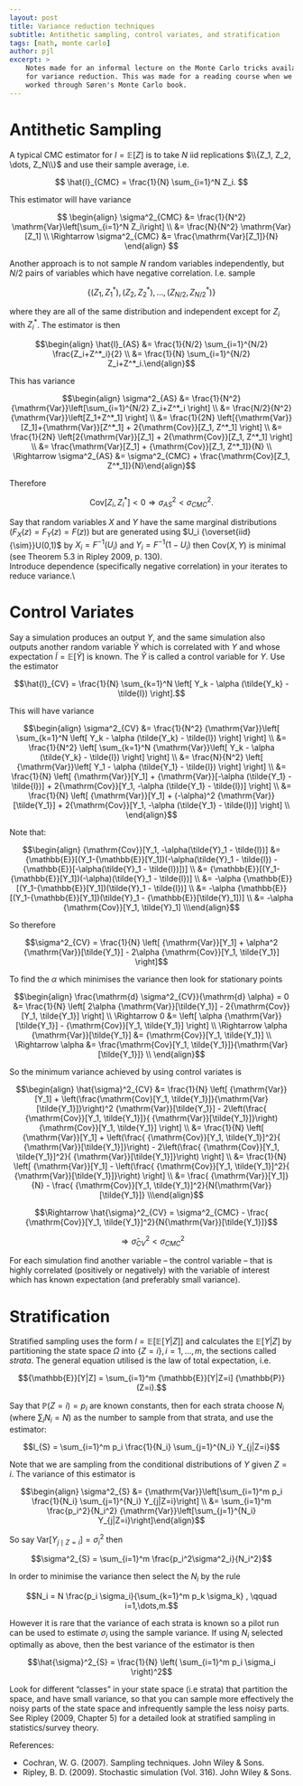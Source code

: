 ```yaml
---
layout: post
title: Variance reduction techniques
subtitle: Antithetic sampling, control variates, and stratification
tags: [math, monte carlo]
author: pjl
excerpt: >
    Notes made for an informal lecture on the Monte Carlo tricks available
    for variance reduction. This was made for a reading course when we
    worked through Søren's Monte Carlo book.
---
```



Antithetic Sampling
===================

A typical CMC estimator for $l = {\mathbb{E}}[Z]$ is to take $N$ iid
replications $\\{Z_1, Z_2, \dots, Z_N\\}$ and use their sample average,
i.e.

$$ \hat{l}_{CMC} = \frac{1}{N} \sum_{i=1}^N Z_i. $$

This estimator will have variance

$$
\begin{align}
\sigma^2_{CMC} &= \frac{1}{N^2} \mathrm{Var}\left[\sum_{i=1}^N Z_i\right] \\
&= \frac{N}{N^2} \mathrm{Var}[Z_1] \\
\Rightarrow \sigma^2_{CMC} &= \frac{\mathrm{Var}[Z_1]}{N}
\end{align}
$$


Another approach is to not sample $N$ random variables independently,
but $N/2$ pairs of variables which have negative correlation. I.e.
sample 

$$\{ (Z_1, Z^*_1), (Z_2, Z^*_2), \dots, (Z_{N/2}, Z^*_{N/2}) \}$$

where they are all of the same distribution and independent except for
$Z_i$ with $Z^*_i$. The estimator is then 

$$\begin{align}
    \hat{l}_{AS} &= \frac{1}{N/2} \sum_{i=1}^{N/2} \frac{Z_i+Z^*_i}{2} \\
        &= \frac{1}{N} \sum_{i=1}^{N/2} Z_i+Z^*_i.\end{align}$$ 

This has variance 

$$\begin{align}
\sigma^2_{AS} &= \frac{1}{N^2} {\mathrm{Var}}\left[\sum_{i=1}^{N/2} Z_i+Z^*_i \right] \\
    &= \frac{N/2}{N^2} {\mathrm{Var}}\left[Z_1+Z^*_1] \right]  \\
    &= \frac{1}{2N} \left[{\mathrm{Var}}[Z_1]+{\mathrm{Var}}[Z^*_1] + 2{\mathrm{Cov}}[Z_1, Z^*_1] \right]  \\
    &= \frac{1}{2N} \left[2{\mathrm{Var}}[Z_1] + 2{\mathrm{Cov}}[Z_1, Z^*_1] \right]  \\
    &= \frac{\mathrm{Var}[Z_1] + {\mathrm{Cov}}[Z_1, Z^*_1]}{N} \\
\Rightarrow \sigma^2_{AS} &= \sigma^2_{CMC} + \frac{\mathrm{Cov}[Z_1, Z^*_1]}{N}\end{align}$$ 

Therefore

$${\mathrm{Cov}}[Z_i, Z^*_i] < 0 \Rightarrow \sigma^2_{AS} < \sigma^2_{CMC}.$$

Say that random variables $X$ and $Y$ have the same marginal
distributions ($F_X(z) = F_Y(z) = F(z)$) but are generated using
$U_i {\overset{iid}{\sim}}U(0,1)$ by $X_i = F^{-1}(U_i)$ and
$Y_i = F^{-1}(1-U_i)$ then ${\mathrm{Cov}}(X,Y)$ is minimal (see Theorem
5.3 in Ripley 2009, p. 130).\
Introduce dependence (specifically negative correlation) in your
iterates to reduce variance.\

Control Variates
================

Say a simulation produces an output $Y$, and the same simulation also
outputs another random variable $\tilde{Y}$ which is correlated with $Y$
and whose expectation $\tilde{l} = {\mathbb{E}}[\tilde{Y}]$ is known.
The $\tilde{Y}$ is called a control variable for $Y$. Use the estimator

$$\hat{l}_{CV}  = \frac{1}{N} \sum_{k=1}^N \left[ Y_k - \alpha (\tilde{Y_k} - \tilde{l}) \right].$$

This will have variance 

$$\begin{align}
 \sigma^2_{CV} &= \frac{1}{N^2} {\mathrm{Var}}\left[ \sum_{k=1}^N \left[ Y_k - \alpha (\tilde{Y_k} - \tilde{l}) \right] \right] \\
 &= \frac{1}{N^2} \left[ \sum_{k=1}^N {\mathrm{Var}}\left[ Y_k - \alpha (\tilde{Y_k} - \tilde{l}) \right] \right] \\
  &= \frac{N}{N^2} \left[ {\mathrm{Var}}\left[ Y_1 - \alpha (\tilde{Y_1} - \tilde{l}) \right] \right] \\
  &= \frac{1}{N} \left[ {\mathrm{Var}}[Y_1] + {\mathrm{Var}}[-\alpha (\tilde{Y_1} - \tilde{l})] + 2{\mathrm{Cov}}[Y_1, -\alpha (\tilde{Y_1} - \tilde{l})] \right] \\
  &= \frac{1}{N} \left[ {\mathrm{Var}}[Y_1] + (-\alpha)^2 {\mathrm{Var}}[\tilde{Y_1}] + 2{\mathrm{Cov}}[Y_1, -\alpha (\tilde{Y_1} - \tilde{l})] \right] \\
 \end{align}$$

Note that: 

$$\begin{align}
    {\mathrm{Cov}}[Y_1, -\alpha(\tilde{Y}_1 - \tilde{l})] &= {\mathbb{E}}[(Y_1-{\mathbb{E}}[Y_1])(-\alpha(\tilde{Y}_1 - \tilde{l}) - {\mathbb{E}}[-\alpha(\tilde{Y}_1 - \tilde{l})])] \\
    &= {\mathbb{E}}[(Y_1-{\mathbb{E}}[Y_1])(-\alpha)(\tilde{Y}_1 - \tilde{l})] \\
    &= -\alpha {\mathbb{E}}[(Y_1-{\mathbb{E}}[Y_1])(\tilde{Y}_1 - \tilde{l})] \\
    &= -\alpha {\mathbb{E}}[(Y_1-{\mathbb{E}}[Y_1])(\tilde{Y}_1 - {\mathbb{E}}[\tilde{Y}_1])] \\
    &= -\alpha {\mathrm{Cov}}[Y_1, \tilde{Y}_1] \\\end{align}$$

So therefore

$$\sigma^2_{CV} = \frac{1}{N} \left[ {\mathrm{Var}}[Y_1] + \alpha^2 {\mathrm{Var}}[\tilde{Y_1}] - 2\alpha {\mathrm{Cov}}[Y_1, \tilde{Y_1}] \right]$$

To find the $\alpha$ which minimises the variance then look for
stationary points 

$$\begin{align}
 \frac{\mathrm{d} \sigma^2_{CV}}{\mathrm{d} \alpha} = 0 &= \frac{1}{N} \left[ 2\alpha {\mathrm{Var}}[\tilde{Y_1}] - 2{\mathrm{Cov}}[Y_1, \tilde{Y_1}] \right] \\
 \Rightarrow 0 &= \left[ \alpha {\mathrm{Var}}[\tilde{Y_1}] - {\mathrm{Cov}}[Y_1, \tilde{Y_1}] \right] \\
 \Rightarrow \alpha {\mathrm{Var}}[\tilde{Y_1}] &= {\mathrm{Cov}}[Y_1, \tilde{Y_1}] \\
 \Rightarrow \alpha  &= \frac{\mathrm{Cov}[Y_1, \tilde{Y_1}]}{\mathrm{Var}[\tilde{Y_1}]} \\
 \end{align}$$

So the minimum variance achieved by using control variates is

$$\begin{align}
    \hat{\sigma}^2_{CV} &= \frac{1}{N} \left[ {\mathrm{Var}}[Y_1] + \left(\frac{\mathrm{Cov}[Y_1, \tilde{Y_1}]}{\mathrm{Var}[\tilde{Y_1}]}\right)^2 {\mathrm{Var}}[\tilde{Y_1}] - 2\left(\frac{ {\mathrm{Cov}}[Y_1, \tilde{Y_1}]}{ {\mathrm{Var}}[\tilde{Y_1}]}\right) {\mathrm{Cov}}[Y_1, \tilde{Y_1}] \right] \\
    &= \frac{1}{N} \left[ {\mathrm{Var}}[Y_1] + \left(\frac{ {\mathrm{Cov}}[Y_1, \tilde{Y_1}]^2}{ {\mathrm{Var}}[\tilde{Y_1}]}\right) - 2\left(\frac{ {\mathrm{Cov}}[Y_1, \tilde{Y_1}]^2}{ {\mathrm{Var}}[\tilde{Y_1}]}\right) \right] \\
    &= \frac{1}{N} \left[ {\mathrm{Var}}[Y_1] - \left(\frac{ {\mathrm{Cov}}[Y_1, \tilde{Y_1}]^2}{ {\mathrm{Var}}[\tilde{Y_1}]}\right) \right] \\
    &= \frac{ {\mathrm{Var}}[Y_1]}{N} - \frac{ {\mathrm{Cov}}[Y_1, \tilde{Y_1}]^2}{N{\mathrm{Var}}[\tilde{Y_1}]} \\\end{align}$$

$$\Rightarrow \hat{\sigma}^2_{CV} = \sigma^2_{CMC} - \frac{ {\mathrm{Cov}}[Y_1, \tilde{Y_1}]^2}{N{\mathrm{Var}}[\tilde{Y_1}]}$$

$$\Rightarrow \hat{\sigma}^2_{CV} < \sigma^2_{CMC}$$

For each simulation find another variable – the control variable – that
is highly correlated (positively or negatively) with the variable of
interest which has known expectation (and preferably small variance).

Stratification
==============

Stratified sampling uses the form $l = {\mathbb{E}}[{\mathbb{E}}[Y|Z]]$
and calculates the ${\mathbb{E}}[Y|Z]$ by partitioning the state space
$\Omega$ into $\{Z=i\}, i=1, \dots, m$, the sections called *strata*.
The general equation utilised is the law of total expectation, i.e.

$${\mathbb{E}}[Y|Z] = \sum_{i=1}^m {\mathbb{E}}[Y|Z=i] {\mathbb{P}}(Z=i).$$

Say that ${\mathbb{P}}(Z=i)=p_i$ are known constants, then for each
strata choose $N_i$ (where $\sum_i N_i = N$) as the number to sample
from that strata, and use the estimator:

$$l_{S} = \sum_{i=1}^m p_i \frac{1}{N_i} \sum_{j=1}^{N_i} Y_{j|Z=i}$$

Note that we are sampling from the conditional distributions of $Y$
given $Z=i$. The variance of this estimator is

$$\begin{align}
    \sigma^2_{S} &= {\mathrm{Var}}\left[\sum_{i=1}^m p_i \frac{1}{N_i} \sum_{j=1}^{N_i} Y_{j|Z=i}\right] \\
    &= \sum_{i=1}^m \frac{p_i^2}{N_i^2} {\mathrm{Var}}\left[\sum_{j=1}^{N_i} Y_{j|Z=i}\right]\end{align}$$

So say ${\mathrm{Var}}[Y_{j \mid Z=i}] = \sigma^2_i$ then

$$\sigma^2_{S} = \sum_{i=1}^m \frac{p_i^2\sigma^2_i}{N_i^2}$$

In order to minimise the variance then select the $N_i$ by the rule

$$N_i = N \frac{p_i \sigma_i}{\sum_{k=1}^m p_k \sigma_k} , \qquad i=1,\dots,m.$$

However it is rare that the variance of each strata is known so a pilot
run can be used to estimate $\sigma_i$ using the sample variance.
If using $N_i$ selected optimally as above, then the best variance of
the estimator is then

$$\hat{\sigma}^2_{S} = \frac{1}{N} \left( \sum_{i=1}^m p_i \sigma_i \right)^2$$

Look for different “classes” in your state space (i.e strata) that
partition the space, and have small variance, so that you can sample
more effectively the noisy parts of the state space and infrequently
sample the less noisy parts.
See Ripley (2009, Chapter 5) for a detailed look at stratified sampling
in statistics/survey theory.

References:
-   Cochran, W. G. (2007). Sampling techniques. John Wiley & Sons.
-   Ripley, B. D. (2009). Stochastic simulation (Vol. 316). John Wiley &
    Sons.